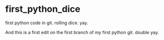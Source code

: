 # first_python_dice
first python code in git.  rolling dice.  yay.

And this is a first edit on the first branch of my first python git.  double yay.

